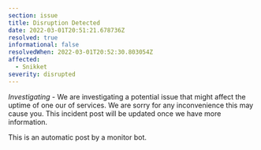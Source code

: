 ```yaml
---
section: issue
title: Disruption Detected
date: 2022-03-01T20:51:21.678736Z
resolved: true
informational: false
resolvedWhen: 2022-03-01T20:52:30.803054Z
affected:
  - Snikket
severity: disrupted
---
```

*Investigating* - We are investigating a potential issue that might affect the uptime of one our of services. We are sorry for any inconvenience this may cause you. This incident post will be updated once we have more information.

This is an automatic post by a monitor bot.
        